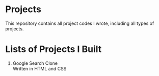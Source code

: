 # Projects
This repository contains all project codes I wrote, including all types of projects.

# Lists of Projects I Built
1. Google Search Clone<br />
      Written in HTML and CSS
